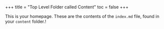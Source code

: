 +++
title = "Top Level Folder called Content"
toc = false
+++

This is your homepage. These are the contents of the `index.md` file, found in your `content` folder.!
